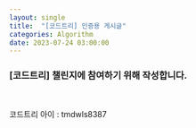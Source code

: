 ```yaml
---
layout: single
title:  "[코드트리] 인증용 게시글"
categories: Algorithm
date: 2023-07-24 03:00:00
---
```


### [코드트리] 챌린지에 참여하기 위해 작성합니다.

<br>

<p>
코드트리 아이 : tmdwls8387  </p>
